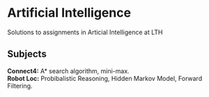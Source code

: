 # Artificial Intelligence
Solutions to assignments in Articial Intelligence at LTH

## Subjects

__Connect4:__ A* search algorithm, mini-max.  
__Robot Loc:__ Probibalistic Reasoning, Hidden Markov Model, Forward Filtering.  

